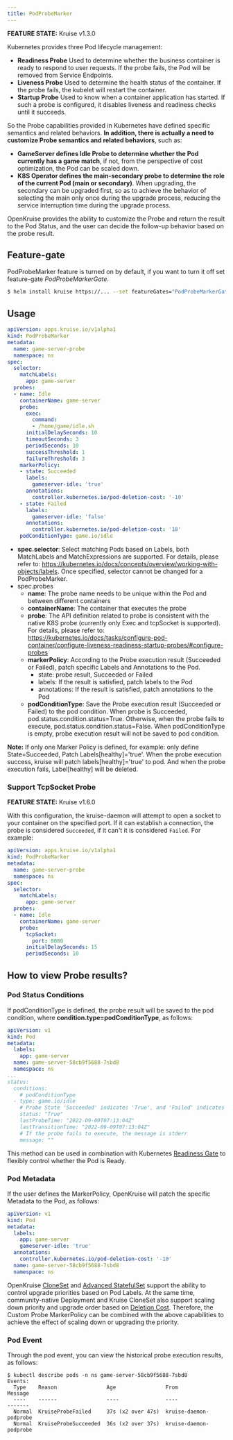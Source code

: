 ```yaml
---
title: PodProbeMarker
---
```

**FEATURE STATE:** Kruise v1.3.0

Kubernetes provides three Pod lifecycle management:
- **Readiness Probe** Used to determine whether the business container is ready to respond to user requests. If the probe fails, the Pod will be removed from Service Endpoints.
- **Liveness Probe** Used to determine the health status of the container. If the probe fails, the kubelet will restart the container.
- **Startup Probe** Used to know when a container application has started. If such a probe is configured, it disables liveness and readiness checks until it succeeds.

So the Probe capabilities provided in Kubernetes have defined specific semantics and related behaviors.
**In addition, there is actually a need to customize Probe semantics and related behaviors**, such as:
- **GameServer defines Idle Probe to determine whether the Pod currently has a game match**, if not, from the perspective of cost optimization, the Pod can be scaled down.
- **K8S Operator defines the main-secondary probe to determine the role of the current Pod (main or secondary)**. When upgrading, the secondary can be upgraded first,
so as to achieve the behavior of selecting the main only once during the upgrade process, reducing the service interruption time during the upgrade process.

OpenKruise provides the ability to customize the Probe and return the result to the Pod Status, and the user can decide the follow-up behavior based on the probe result.

## Feature-gate
PodProbeMarker feature is turned on by default, if you want to turn it off set feature-gate *PodProbeMarkerGate*.

```bash
$ helm install kruise https://... --set featureGates="PodProbeMarkerGate=false"
```

## Usage
```yaml
apiVersion: apps.kruise.io/v1alpha1
kind: PodProbeMarker
metadata:
  name: game-server-probe
  namespace: ns
spec:
  selector:
    matchLabels:
      app: game-server
  probes:
  - name: Idle
    containerName: game-server
    probe:
      exec:
        command:
        - /home/game/idle.sh
      initialDelaySeconds: 10
      timeoutSeconds: 3
      periodSeconds: 10
      successThreshold: 1
      failureThreshold: 3
    markerPolicy:
    - state: Succeeded
      labels:
        gameserver-idle: 'true'
      annotations:
        controller.kubernetes.io/pod-deletion-cost: '-10'
    - state: Failed
      labels:
        gameserver-idle: 'false'
      annotations:
        controller.kubernetes.io/pod-deletion-cost: '10'
    podConditionType: game.io/idle
```

- **spec.selector**: Select matching Pods based on Labels, both MatchLabels and MatchExpressions are supported. For details, please refer to: https://kubernetes.io/docs/concepts/overview/working-with-objects/labels.
Once specified, selector cannot be changed for a PodProbeMarker.
- spec.probes
  - **name**: The probe name needs to be unique within the Pod and between different containers
  - **containerName**: The container that executes the probe
  - **probe**: The API definition related to probe is consistent with the native K8S probe (currently only Exec and tcpSocket is supported). For details, please refer to: https://kubernetes.io/docs/tasks/configure-pod-container/configure-liveness-readiness-startup-probes/#configure-probes
  - **markerPolicy**: According to the Probe execution result (Succeeded or Failed), patch specific Labels and Annotations to the Pod.
    - state: probe result, Succeeded or Failed
    - labels: If the result is satisfied, patch labels to the Pod
    - annotations: If the result is satisfied, patch annotations to the Pod
  - **podConditionType**: Save the Probe execution result (Succeeded or Failed) to the pod condition. When probe is Succeeded, pod.status.condition.status=True.
Otherwise, when the probe fails to execute, pod.status.condition.status=False. When podConditionType is empty, probe execution result will not be saved to pod condition.

**Note:** If only one Marker Policy is defined, for example: only define State=Succeeded, Patch Labels[healthy]='true'. When the probe execution success, kruise will patch labels[healthy]='true' to pod.
And when the probe execution fails, Label[healthy] will be deleted.

### Support TcpSocket Probe

**FEATURE STATE:** Kruise v1.6.0

With this configuration, the kruise-daemon will attempt to open a socket to your container on the specified port. If it can establish a connection,
the probe is considered `Succeeded`, if it can't it is considered `Failed`. For example:

```yaml
apiVersion: apps.kruise.io/v1alpha1
kind: PodProbeMarker
metadata:
  name: game-server-probe
  namespace: ns
spec:
  selector:
    matchLabels:
      app: game-server
  probes:
  - name: Idle
    containerName: game-server
    probe:
      tcpSocket:
        port: 8080
      initialDelaySeconds: 15
      periodSeconds: 10
```

## How to view Probe results?
### Pod Status Conditions
If podConditionType is defined, the probe result will be saved to the pod condition, where **condition.type=podConditionType**, as follows:

```yaml
apiVersion: v1
kind: Pod
metadata:
  labels:
    app: game-server
  name: game-server-58cb9f5688-7sbd8
  namespace: ns
...
status:
  conditions:
    # podConditionType
  - type: game.io/idle
    # Probe State 'Succeeded' indicates 'True', and 'Failed' indicates 'False'
    status: "True"
    lastProbeTime: "2022-09-09T07:13:04Z"
    lastTransitionTime: "2022-09-09T07:13:04Z"
    # If the probe fails to execute, the message is stderr
    message: ""
```
This method can be used in combination with Kubernetes [Readiness Gate](https://kubernetes.io/docs/concepts/workloads/pods/pod-lifecycle/#pod-readiness-gate) to flexibly control whether the Pod is Ready.

### Pod Metadata
If the user defines the MarkerPolicy, OpenKruise will patch the specific Metadata to the Pod, as follows:

```yaml
apiVersion: v1
kind: Pod
metadata:
  labels:
    app: game-server
    gameserver-idle: 'true'
  annotations:
    controller.kubernetes.io/pod-deletion-cost: '-10'
  name: game-server-58cb9f5688-7sbd8
  namespace: ns
```
OpenKruise [CloneSet](https://openkruise.io/docs/user-manuals/cloneset#update-sequence) and [Advanced StatefulSet](https://openkruise.io/docs/user-manuals/advancedstatefulset#update-sequence)
support the ability to control upgrade priorities based on Pod Labels. At the same time, community-native Deployment and Kruise CloneSet also support scaling down priority and upgrade order based on [Deletion Cost](https://kubernetes.io/docs/concepts/workloads/controllers/replicaset/#pod-deletion-cost).
Therefore, the Custom Probe MarkerPolicy can be combined with the above capabilities to achieve the effect of scaling down or upgrading the priority.

### Pod Event
Through the pod event, you can view the historical probe execution results, as follows:
```
$ kubectl describe pods -n ns game-server-58cb9f5688-7sbd8
Events:
  Type    Reason                Age                From                         Message
  ----    ------                ----               ----                         -------
  Normal  KruiseProbeFailed     37s (x2 over 47s)  kruise-daemon-podprobe
  Normal  KruiseProbeSucceeded  36s (x2 over 37s)  kruise-daemon-podprobe
```

